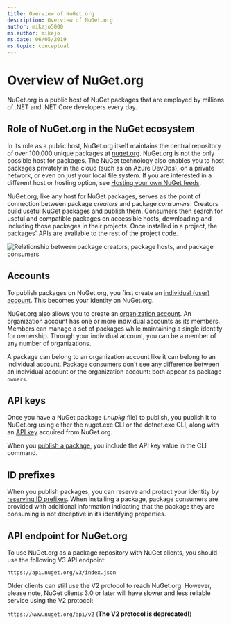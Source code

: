 ```yaml
---
title: Overview of NuGet.org
description: Overview of NuGet.org
author: mikejo5000
ms.author: mikejo
ms.date: 06/05/2019
ms.topic: conceptual
---
```


# Overview of NuGet.org

NuGet.org is a public host of NuGet packages that are employed by millions of .NET and .NET Core developers every day.

## Role of NuGet.org in the NuGet ecosystem

In its role as a public host, NuGet.org itself maintains the central repository of over 100,000 unique packages at [nuget.org](https://www.nuget.org). NuGet.org is not the only possible host for packages. The NuGet technology also enables you to host packages privately in the cloud (such as on Azure DevOps), on a private network, or even on just your local file system. If you are interested in a different host or hosting option, see [Hosting your own NuGet feeds](../hosting-packages/overview.md).

NuGet.org, like any host for NuGet packages, serves as the point of connection between package *creators* and package *consumers*. Creators build useful NuGet packages and publish them. Consumers then search for useful and compatible packages on accessible hosts, downloading and including those packages in their projects. Once installed in a project, the packages' APIs are available to the rest of the project code.

![Relationship between package creators, package hosts, and package consumers](media/nuget-roles.png)

## Accounts

To publish packages on NuGet.org, you first create an [individual (user) account](individual-accounts.md). This becomes your identity on NuGet.org.

NuGet.org also allows you to create an [organization account](organizations-on-nuget-org.md). An organization account has one or more individual accounts as its members. Members can manage a set of packages while maintaining a single identity for ownership. Through your individual account, you can be a member of any number of organizations.

A package can belong to an organization account like it can belong to an individual account. Package consumers don't see any difference between an individual account or the organization account: both appear as package `owners`.

## API keys

Once you have a NuGet package (*.nupkg* file) to publish, you publish it to NuGet.org using either the nuget.exe CLI or the dotnet.exe CLI, along with an [API key](scoped-api-keys.md) acquired from NuGet.org.

When you [publish a package](../create-packages/creating-a-package.md), you include the API key value in the CLI command.

## ID prefixes

When you publish packages, you can reserve and protect your identity by [reserving ID prefixes](id-prefix-reservation.md). When installing a package, package consumers are provided with additional information indicating that the package they are consuming is not deceptive in its identifying properties.

## API endpoint for NuGet.org

To use NuGet.org as a package repository with NuGet clients, you should use the following V3 API endpoint: 

`https://api.nuget.org/v3/index.json`

Older clients can still use the V2 protocol to reach NuGet.org. However, please note, NuGet clients 3.0 or later will have slower and less reliable service using the V2 protocol:

`https://www.nuget.org/api/v2` (**The V2 protocol is deprecated!**)
